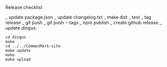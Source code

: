 Release checklist

_ update package.json
_ update changelog.txt
_ make dist
_ test
_ tag release
_ git push
_ git push --tags
_ npm publish
_ create github release
_ update dingus:

    cd dingus
    make
    cd ../../CommonMark-site
    make update
    make
    make upload
